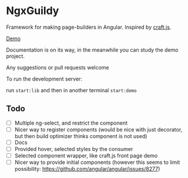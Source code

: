 # NgxGuildy

Framework for making page-builders in Angular. Inspired by [craft.js](https://craft.js.org/).

[Demo](https://github.com/antonsimola/ngx-guildy)

Documentation is on its way, in the meanwhile you can study the demo project.

Any suggestions or pull requests welcome


To run the development server:

run `start:lib` and then in another terminal `start:demo`


## Todo
- [ ] Multiple ng-select, and restrict the component
- [ ] Nicer way to register components (would be nice with just decorator, but then build optimizer thinks component is not used)
- [ ] Docs
- [ ] Provided hover, selected styles by the consumer
- [ ] Selected component wrapper, like craft.js front page demo 
- [ ] Nicer way to provide initial components (however this seems to limit possibility: https://github.com/angular/angular/issues/8277)
